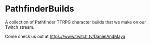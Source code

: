 # PathfinderBuilds

A collection of Pathfinder TTRPG character builds that we make on our Twitch stream.

Come check us out at https://www.twitch.tv/DanielAndMaya
